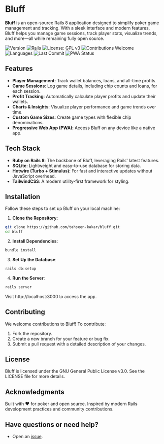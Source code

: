 # **Bluff**

**Bluff** is an open-source Rails 8 application designed to simplify poker game management and tracking. With a sleek interface and modern features, Bluff helps you manage game sessions, track player stats, visualize trends, and more—all while remaining fully open source.

![Version](https://img.shields.io/badge/version-0.3-orange)
![Rails](https://img.shields.io/badge/Rails-8.0-red)
![License: GPL v3](https://img.shields.io/badge/License-GPLv3-blue.svg)
![Contributions Welcome](https://img.shields.io/badge/Contributions-Welcome-brightgreen)
![Languages](https://img.shields.io/github/languages/top/tahseen-kakar/bluff)
![Last Commit](https://img.shields.io/github/last-commit/tahseen-kakar/bluff)
![PWA Status](https://img.shields.io/badge/PWA-Ready-brightgreen)


## **Features**
- **Player Management**: Track wallet balances, loans, and all-time profits.
- **Game Sessions**: Log game details, including chip counts and loans, for each session.
- **Profit Tracking**: Automatically calculate player profits and update their wallets.
- **Charts & Insights**: Visualize player performance and game trends over time.
- **Custom Game Sizes**: Create game types with flexible chip denominations.
- **Progressive Web App (PWA)**: Access Bluff on any device like a native app.


## **Tech Stack**
- **Ruby on Rails 8**: The backbone of Bluff, leveraging Rails' latest features.
- **SQLite**: Lightweight and easy-to-use database for storing data.
- **Hotwire (Turbo + Stimulus)**: For fast and interactive updates without JavaScript overhead.
- **TailwindCSS**: A modern utility-first framework for styling.


## **Installation**
Follow these steps to set up Bluff on your local machine:

1. **Clone the Repository**:

```bash
git clone https://github.com/tahseen-kakar/bluff.git
cd bluff
```

2. **Install Dependencies**:

```bash
bundle install
```

3. **Set Up the Database**:

```bash
rails db:setup
```

4. **Run the Server**:

```bash
rails server
```

Visit http://localhost:3000 to access the app.

## **Contributing**
We welcome contributions to Bluff! To contribute:

1. Fork the repository.
2. Create a new branch for your feature or bug fix.
3. Submit a pull request with a detailed description of your changes.

## **License**
Bluff is licensed under the GNU General Public License v3.0. See the LICENSE file for more details.

## **Acknowledgments**
Built with ❤️ for poker and open source.
Inspired by modern Rails development practices and community contributions.


## **Have questions or need help?**
- Open an [issue](https://github.com/tahseen-kakar/bluff/issues).